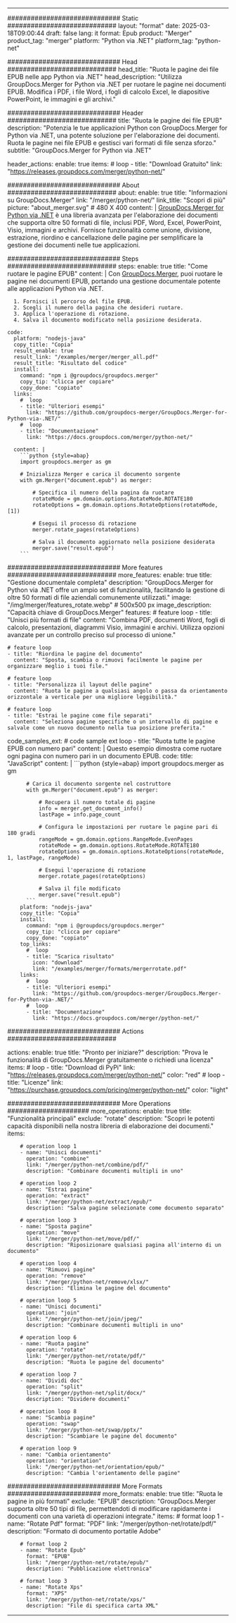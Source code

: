 
---
############################# Static ############################
layout: "format"
date:  2025-03-18T09:00:44
draft: false
lang: it
format: Epub
product: "Merger"
product_tag: "merger"
platform: "Python via .NET"
platform_tag: "python-net"

############################# Head ############################
head_title: "Ruota le pagine dei file EPUB nelle app Python via .NET"
head_description: "Utilizza GroupDocs.Merger for Python via .NET per ruotare le pagine nei documenti EPUB. Modifica i PDF, i file Word, i fogli di calcolo Excel, le diapositive PowerPoint, le immagini e gli archivi."

############################# Header ############################
title: "Ruota le pagine dei file EPUB" 
description: "Potenzia le tue applicazioni Python con GroupDocs.Merger for Python via .NET, una potente soluzione per l'elaborazione dei documenti. Ruota le pagine nei file EPUB e gestisci vari formati di file senza sforzo."
subtitle: "GroupDocs.Merger for Python via .NET" 

header_actions:
  enable: true
  items:
    #  loop
    - title: "Download Gratuito"
      link: "https://releases.groupdocs.com/merger/python-net/"
      
############################# About ############################
about:
    enable: true
    title: "Informazioni su GroupDocs.Merger"
    link: "/merger/python-net/"
    link_title: "Scopri di più"
    picture: "about_merger.svg" # 480 X 400
    content: |
       [GroupDocs.Merger for Python via .NET](/merger/python-net/) è una libreria avanzata per l'elaborazione dei documenti che supporta oltre 50 formati di file, inclusi PDF, Word, Excel, PowerPoint, Visio, immagini e archivi. Fornisce funzionalità come unione, divisione, estrazione, riordino e cancellazione delle pagine per semplificare la gestione dei documenti nelle tue applicazioni.

############################# Steps ############################
steps:
    enable: true
    title: "Come ruotare le pagine EPUB"
    content: |
      Con [GroupDocs.Merger](/merger/python-net/), puoi ruotare le pagine nei documenti EPUB, portando una gestione documentale potente alle applicazioni Python via .NET.
      
      1. Fornisci il percorso del file EPUB.
      2. Scegli il numero della pagina che desideri ruotare.
      3. Applica l'operazione di rotazione.
      4. Salva il documento modificato nella posizione desiderata.
   
    code:
      platform: "nodejs-java"
      copy_title: "Copia"
      result_enable: true
      result_link: "/examples/merger/merger_all.pdf"
      result_title: "Risultato del codice"
      install:
        command: "npm i @groupdocs/groupdocs.merger"
        copy_tip: "clicca per copiare"
        copy_done: "copiato"
      links:
        #  loop
        - title: "Ulteriori esempi"
          link: "https://github.com/groupdocs-merger/GroupDocs.Merger-for-Python-via-.NET/"
        #  loop
        - title: "Documentazione"
          link: "https://docs.groupdocs.com/merger/python-net/"
          
      content: |
        ```python {style=abap}
        import groupdocs.merger as gm

        # Inizializza Merger e carica il documento sorgente
        with gm.Merger("document.epub") as merger:
            
            # Specifica il numero della pagina da ruotare
            rotateMode = gm.domain.options.RotateMode.ROTATE180
            rotateOptions = gm.domain.options.RotateOptions(rotateMode, [1])

            # Esegui il processo di rotazione
            merger.rotate_pages(rotateOptions)

            # Salva il documento aggiornato nella posizione desiderata
            merger.save("result.epub")
        ```            

############################# More features ############################
more_features:
  enable: true
  title: "Gestione documentale completa"
  description: "GroupDocs.Merger for Python via .NET offre un ampio set di funzionalità, facilitando la gestione di oltre 50 formati di file aziendali comunemente utilizzati."
  image: "/img/merger/features_rotate.webp" # 500x500 px
  image_description: "Capacità chiave di GroupDocs.Merger"
  features:
    # feature loop
    - title: "Unisci più formati di file"
      content: "Combina PDF, documenti Word, fogli di calcolo, presentazioni, diagrammi Visio, immagini e archivi. Utilizza opzioni avanzate per un controllo preciso sul processo di unione."

    # feature loop
    - title: "Riordina le pagine del documento"
      content: "Sposta, scambia o rimuovi facilmente le pagine per organizzare meglio i tuoi file."

    # feature loop
    - title: "Personalizza il layout delle pagine"
      content: "Ruota le pagine a qualsiasi angolo o passa da orientamento orizzontale a verticale per una migliore leggibilità."

    # feature loop
    - title: "Estrai le pagine come file separati"
      content: "Seleziona pagine specifiche o un intervallo di pagine e salvale come un nuovo documento nella tua posizione preferita."
      
  code_samples_ext:
    # code sample ext loop
    - title: "Ruota tutte le pagine EPUB con numero pari"
      content: |
        Questo esempio dimostra come ruotare ogni pagina con numero pari in un documento EPUB.
      code:
        title: "JavaScript"
        content: |
          ```python {style=abap}
          import groupdocs.merger as gm
          
          # Carica il documento sorgente nel costruttore
          with gm.Merger("document.epub") as merger:
            
              # Recupera il numero totale di pagine
              info = merger.get_document_info()
              lastPage = info.page_count

              # Configura le impostazioni per ruotare le pagine pari di 180 gradi
              rangeMode = gm.domain.options.RangeMode.EvenPages
              rotateMode = gm.domain.options.RotateMode.ROTATE180
              rotateOptions = gm.domain.options.RotateOptions(rotateMode, 1, lastPage, rangeMode)
          
              # Esegui l'operazione di rotazione
              merger.rotate_pages(rotateOptions)

              # Salva il file modificato
              merger.save("result.epub")
          ```
        platform: "nodejs-java"
        copy_title: "Copia"
        install:
          command: "npm i @groupdocs/groupdocs.merger"
          copy_tip: "clicca per copiare"
          copy_done: "copiato"
        top_links:
          #  loop
          - title: "Scarica risultato"
            icon: "download"
            link: "/examples/merger/formats/mergerrotate.pdf"
        links:
          #  loop
          - title: "Ulteriori esempi"
            link: "https://github.com/groupdocs-merger/GroupDocs.Merger-for-Python-via-.NET/"
          #  loop
          - title: "Documentazione"
            link: "https://docs.groupdocs.com/merger/python-net/"
            

            


############################# Actions ############################

actions:
  enable: true
  title: "Pronto per iniziare?"
  description: "Prova le funzionalità di GroupDocs.Merger gratuitamente o richiedi una licenza"
  items:
    #  loop
    - title: "Download di PyPi"
      link: "https://releases.groupdocs.com/merger/python-net/"
      color: "red"
        #  loop
    - title: "Licenze"
      link: "https://purchase.groupdocs.com/pricing/merger/python-net/"
      color: "light"


############################# More Operations #####################
more_operations:
    enable: true
    title: "Funzionalità principali"
    exclude: "rotate"
    description: "Scopri le potenti capacità disponibili nella nostra libreria di elaborazione dei documenti."
    items: 
          
        # operation loop 1
        - name: "Unisci documenti"
          operation: "combine"
          link: "/merger/python-net/combine/pdf/"
          description: "Combinare documenti multipli in uno"

        # operation loop 2
        - name: "Estrai pagine"
          operation: "extract"
          link: "/merger/python-net/extract/epub/"
          description: "Salva pagine selezionate come documento separato"

        # operation loop 3
        - name: "Sposta pagine"
          operation: "move"
          link: "/merger/python-net/move/pdf/"
          description: "Riposizionare qualsiasi pagina all'interno di un documento"

        # operation loop 4
        - name: "Rimuovi pagine"
          operation: "remove"
          link: "/merger/python-net/remove/xlsx/"
          description: "Elimina le pagine del documento"

        # operation loop 5
        - name: "Unisci documenti"
          operation: "join"
          link: "/merger/python-net/join/jpeg/"
          description: "Combinare documenti multipli in uno"

        # operation loop 6
        - name: "Ruota pagine"
          operation: "rotate"
          link: "/merger/python-net/rotate/pdf/"
          description: "Ruota le pagine del documento"

        # operation loop 7
        - name: "Dividi doc"
          operation: "split"
          link: "/merger/python-net/split/docx/"
          description: "Dividere documenti"

        # operation loop 8
        - name: "Scambia pagine"
          operation: "swap"
          link: "/merger/python-net/swap/pptx/"
          description: "Scambiare le pagine del documento"

        # operation loop 9
        - name: "Cambia orientamento"
          operation: "orientation"
          link: "/merger/python-net/orientation/epub/"
          description: "Cambia l'orientamento delle pagine"
          
        
          
############################# More Formats ########################
more_formats:
    enable: true
    title: "Ruota le pagine in più formati"
    exclude: "EPUB"
    description: "GroupDocs.Merger supporta oltre 50 tipi di file, permettendoti di modificare rapidamente i documenti con una varietà di operazioni integrate."
    items: 
        # format loop 1
        - name: "Rotate Pdf"
          format: "PDF"
          link: "/merger/python-net/rotate/pdf/"
          description: "Formato di documento portatile Adobe"

        # format loop 2
        - name: "Rotate Epub"
          format: "EPUB"
          link: "/merger/python-net/rotate/epub/"
          description: "Pubblicazione elettronica"

        # format loop 3
        - name: "Rotate Xps"
          format: "XPS"
          link: "/merger/python-net/rotate/xps/"
          description: "File di specifica carta XML"


---